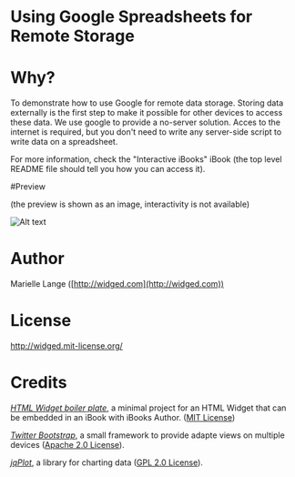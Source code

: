 # Using Google Spreadsheets for Remote Storage

# Why?

To demonstrate how to use Google for remote data storage. Storing data externally is the first step to make it possible for other devices to access these data. We use google to provide a no-server solution. Acces to the internet is required, but you don't need to write any server-side script to write data on a spreadsheet.   

For more information, check the "Interactive iBooks" iBook (the top level README file should tell you how you can access it).

#Preview

(the preview is shown as an image, interactivity is not available)

![Alt text](http://github.com/widged/iBook-widgets/raw/master/widgets/googleStorage.wdgt/Default.png)

# Author

Marielle Lange ([http://widged.com](http://widged.com))

# License

http://widged.mit-license.org/

# Credits

*[HTML Widget boiler plate](https://github.com/TrevorBurnham/iBooks-HTML-Widget-Boilerplate)*, a minimal project for an HTML Widget that can be embedded in an iBook with iBooks Author. ([MIT License](http://trevorburnham.mit-license.org/))

*[Twitter Bootstrap](http://twitter.github.com/bootstrap/)*, a small framework to provide adapte views on multiple devices ([Apache 2.0 License](http://www.apache.org/licenses/LICENSE-2.0)).

*[jqPlot](http://www.jqplot.com/)*, a library for charting data ([GPL 2.0 License](http://www.gnu.org/licenses/gpl-2.0.html)).

